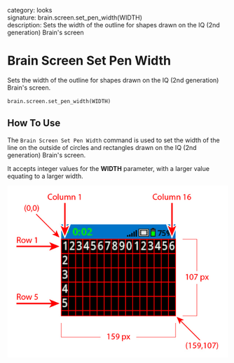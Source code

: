 category: looks  
signature: brain.screen.set_pen_width(WIDTH)  
description: Sets the width of the outline for shapes drawn on the IQ (2nd generation) Brain's screen  

# Brain Screen Set Pen Width

Sets the width of the outline for shapes drawn on the IQ (2nd generation) Brain's screen.

```python
brain.screen.set_pen_width(WIDTH)
```

## How To Use

The `Brain Screen Set Pen Width` command is used to set the width of the line on the outside of circles and rectangles drawn on the IQ (2nd generation) Brain's screen. 

It accepts integer values for the **WIDTH** parameter, with a larger value equating to a larger width.

![iq2_row_column_brain](iq2_row_column_brain.jpg)

<advanced>
</advanced>
